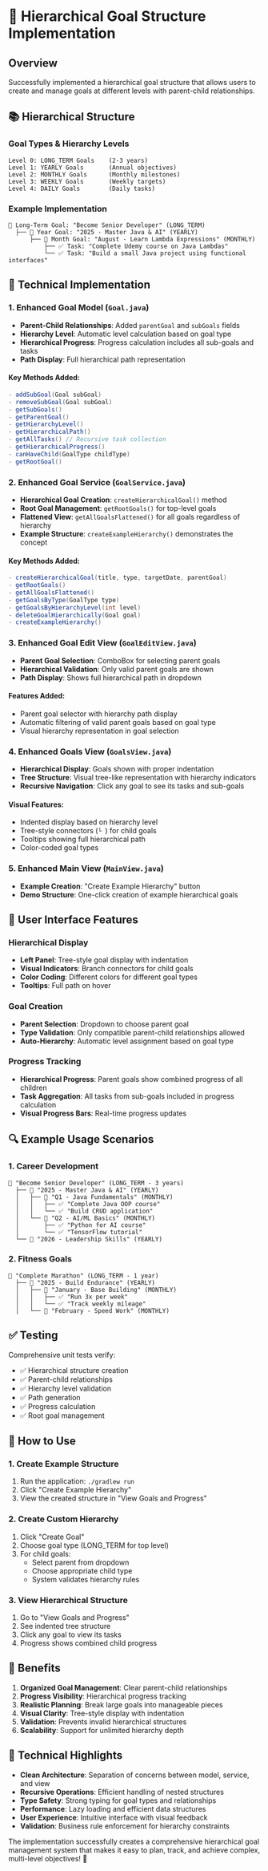 # 🎯 Hierarchical Goal Structure Implementation

## Overview
Successfully implemented a hierarchical goal structure that allows users to create and manage goals at different levels with parent-child relationships.

## 📚 Hierarchical Structure

### Goal Types & Hierarchy Levels
```
Level 0: LONG_TERM Goals    (2-3 years)
Level 1: YEARLY Goals       (Annual objectives)
Level 2: MONTHLY Goals      (Monthly milestones)
Level 3: WEEKLY Goals       (Weekly targets)
Level 4: DAILY Goals        (Daily tasks)
```

### Example Implementation
```
🎯 Long-Term Goal: "Become Senior Developer" (LONG_TERM)
  ├── 📅 Year Goal: "2025 - Master Java & AI" (YEARLY)
      ├── 📆 Month Goal: "August - Learn Lambda Expressions" (MONTHLY)
          ├── ✅ Task: "Complete Udemy course on Java Lambdas"
          └── ✅ Task: "Build a small Java project using functional interfaces"
```

## 🔧 Technical Implementation

### 1. Enhanced Goal Model (`Goal.java`)
- **Parent-Child Relationships**: Added `parentGoal` and `subGoals` fields
- **Hierarchy Level**: Automatic level calculation based on goal type
- **Hierarchical Progress**: Progress calculation includes all sub-goals and tasks
- **Path Display**: Full hierarchical path representation

#### Key Methods Added:
```java
- addSubGoal(Goal subGoal)
- removeSubGoal(Goal subGoal)
- getSubGoals()
- getParentGoal()
- getHierarchyLevel()
- getHierarchicalPath()
- getAllTasks() // Recursive task collection
- getHierarchicalProgress()
- canHaveChild(GoalType childType)
- getRootGoal()
```

### 2. Enhanced Goal Service (`GoalService.java`)
- **Hierarchical Goal Creation**: `createHierarchicalGoal()` method
- **Root Goal Management**: `getRootGoals()` for top-level goals
- **Flattened View**: `getAllGoalsFlattened()` for all goals regardless of hierarchy
- **Example Structure**: `createExampleHierarchy()` demonstrates the concept

#### Key Methods Added:
```java
- createHierarchicalGoal(title, type, targetDate, parentGoal)
- getRootGoals()
- getAllGoalsFlattened()
- getGoalsByType(GoalType type)
- getGoalsByHierarchyLevel(int level)
- deleteGoalHierarchically(Goal goal)
- createExampleHierarchy()
```

### 3. Enhanced Goal Edit View (`GoalEditView.java`)
- **Parent Goal Selection**: ComboBox for selecting parent goals
- **Hierarchical Validation**: Only valid parent goals are shown
- **Path Display**: Shows full hierarchical path in dropdown

#### Features Added:
- Parent goal selector with hierarchy path display
- Automatic filtering of valid parent goals based on goal type
- Visual hierarchy representation in goal selection

### 4. Enhanced Goals View (`GoalsView.java`)
- **Hierarchical Display**: Goals shown with proper indentation
- **Tree Structure**: Visual tree-like representation with hierarchy indicators
- **Recursive Navigation**: Click any goal to see its tasks and sub-goals

#### Visual Features:
- Indented display based on hierarchy level
- Tree-style connectors (`└ `) for child goals
- Tooltips showing full hierarchical path
- Color-coded goal types

### 5. Enhanced Main View (`MainView.java`)
- **Example Creation**: "Create Example Hierarchy" button
- **Demo Structure**: One-click creation of example hierarchical goals

## 🎨 User Interface Features

### Hierarchical Display
- **Left Panel**: Tree-style goal display with indentation
- **Visual Indicators**: Branch connectors for child goals
- **Color Coding**: Different colors for different goal types
- **Tooltips**: Full path on hover

### Goal Creation
- **Parent Selection**: Dropdown to choose parent goal
- **Type Validation**: Only compatible parent-child relationships allowed
- **Auto-Hierarchy**: Automatic level assignment based on goal type

### Progress Tracking
- **Hierarchical Progress**: Parent goals show combined progress of all children
- **Task Aggregation**: All tasks from sub-goals included in progress calculation
- **Visual Progress Bars**: Real-time progress updates

## 🔍 Example Usage Scenarios

### 1. Career Development
```
🎯 "Become Senior Developer" (LONG_TERM - 3 years)
  ├── 📅 "2025 - Master Java & AI" (YEARLY)
  │   ├── 📆 "Q1 - Java Fundamentals" (MONTHLY)
  │   │   ├── ✅ "Complete Java OOP course"
  │   │   └── ✅ "Build CRUD application"
  │   └── 📆 "Q2 - AI/ML Basics" (MONTHLY)
  │       ├── ✅ "Python for AI course"
  │       └── ✅ "TensorFlow tutorial"
  └── 📅 "2026 - Leadership Skills" (YEARLY)
```

### 2. Fitness Goals
```
🎯 "Complete Marathon" (LONG_TERM - 1 year)
  ├── 📅 "2025 - Build Endurance" (YEARLY)
  │   ├── 📆 "January - Base Building" (MONTHLY)
  │   │   ├── ✅ "Run 3x per week"
  │   │   └── ✅ "Track weekly mileage"
  │   └── 📆 "February - Speed Work" (MONTHLY)
```

## ✅ Testing

Comprehensive unit tests verify:
- ✅ Hierarchical structure creation
- ✅ Parent-child relationships
- ✅ Hierarchy level validation
- ✅ Path generation
- ✅ Progress calculation
- ✅ Root goal management

## 🚀 How to Use

### 1. Create Example Structure
1. Run the application: `./gradlew run`
2. Click "Create Example Hierarchy"
3. View the created structure in "View Goals and Progress"

### 2. Create Custom Hierarchy
1. Click "Create Goal" 
2. Choose goal type (LONG_TERM for top level)
3. For child goals:
   - Select parent from dropdown
   - Choose appropriate child type
   - System validates hierarchy rules

### 3. View Hierarchical Structure
1. Go to "View Goals and Progress"
2. See indented tree structure
3. Click any goal to view its tasks
4. Progress shows combined child progress

## 🎯 Benefits

1. **Organized Goal Management**: Clear parent-child relationships
2. **Progress Visibility**: Hierarchical progress tracking
3. **Realistic Planning**: Break large goals into manageable pieces
4. **Visual Clarity**: Tree-style display with indentation
5. **Validation**: Prevents invalid hierarchical structures
6. **Scalability**: Support for unlimited hierarchy depth

## 🔧 Technical Highlights

- **Clean Architecture**: Separation of concerns between model, service, and view
- **Recursive Operations**: Efficient handling of nested structures
- **Type Safety**: Strong typing for goal types and relationships
- **Performance**: Lazy loading and efficient data structures
- **User Experience**: Intuitive interface with visual feedback
- **Validation**: Business rule enforcement for hierarchy constraints

The implementation successfully creates a comprehensive hierarchical goal management system that makes it easy to plan, track, and achieve complex, multi-level objectives! 🎉
